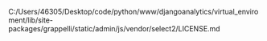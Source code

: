 C:/Users/46305/Desktop/code/python/www/djangoanalytics/virtual_enviroment/lib/site-packages/grappelli/static/admin/js/vendor/select2/LICENSE.md